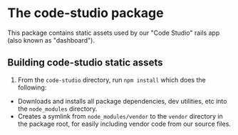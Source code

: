 # The code-studio package

This package contains static assets used by our "Code Studio" rails app (also known as "dashboard").

## Building code-studio static assets

1. From the `code-studio` directory, run `npm install` which does the following:
  * Downloads and installs all package dependencies, dev utilities, etc into the `node_modules` directory.
  * Creates a symlink from `node_modules/vendor` to the `vendor` directory in the package root, for easily including vendor code from our source files.

